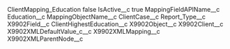 <?xml version="1.0" encoding="UTF-8"?>
<CustomMetadata xmlns="http://soap.sforce.com/2006/04/metadata" xmlns:xsi="http://www.w3.org/2001/XMLSchema-instance" xmlns:xsd="http://www.w3.org/2001/XMLSchema">
    <label>ClientMapping_Education</label>
    <protected>false</protected>
    <values>
        <field>IsActive__c</field>
        <value xsi:type="xsd:boolean">true</value>
    </values>
    <values>
        <field>MappingFieldAPIName__c</field>
        <value xsi:type="xsd:string">Education__c</value>
    </values>
    <values>
        <field>MappingObjectName__c</field>
        <value xsi:type="xsd:string">ClientCase__c</value>
    </values>
    <values>
        <field>Report_Type__c</field>
        <value xsi:nil="true"/>
    </values>
    <values>
        <field>X9902Field__c</field>
        <value xsi:type="xsd:string">ClientHighestEducation__c</value>
    </values>
    <values>
        <field>X9902Object__c</field>
        <value xsi:type="xsd:string">X9902Client__c</value>
    </values>
    <values>
        <field>X9902XMLDefaultValue_c__c</field>
        <value xsi:nil="true"/>
    </values>
    <values>
        <field>X9902XMLMapping__c</field>
        <value xsi:nil="true"/>
    </values>
    <values>
        <field>X9902XMLParentNode__c</field>
        <value xsi:nil="true"/>
    </values>
</CustomMetadata>
